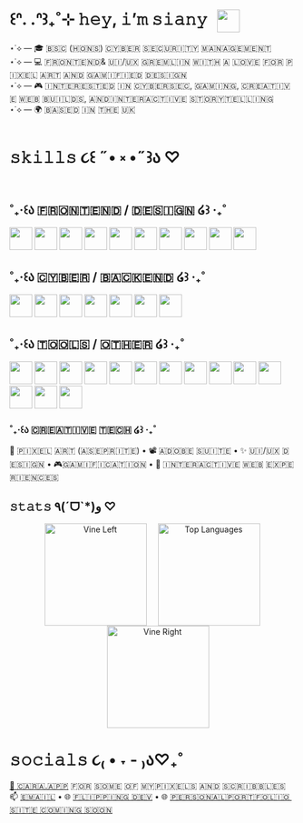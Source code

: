 #  ꒰ᐢ. .ᐢ꒱₊˚⊹  𝚑𝚎𝚢, 𝚒’𝚖 𝚜𝚒𝚊𝚗𝚢 <img src="https://media3.giphy.com/media/v1.Y2lkPTZjMDliOTUyMHNob3Ntd216N2hlbXl6YWkxY21yeGhiemJjbThxZXRyd3F5dXEzNCZlcD12MV9zdGlja2Vyc19zZWFyY2gmY3Q9cw/xd22iKsu0Wn0Q/200.gif" height="40" style="vertical-align: middle; margin-left: 10px;" />

⋆˙⟡ — 🎓 ​🇧​​🇸​​🇨​ (​🇭​​🇴​​🇳​​🇸​) ​🇨​​🇾​​🇧​​🇪​​🇷​ ​🇸​​🇪​​🇨​​🇺​​🇷​​🇮​​🇹​​🇾​ ​🇲​​🇦​​🇳​​🇦​​🇬​​🇪​​🇲​​🇪​​🇳​​🇹​ </br>
⋆˙⟡ — 💻 ​🇫​​🇷​​🇴​​🇳​​🇹​​🇪​​🇳​​🇩​ & ​🇺​​🇮​/​🇺​​🇽​ ​🇬​​🇷​​🇪​​🇲​​🇱​​🇮​​🇳​ ​🇼​​🇮​​🇹​​🇭​ ​🇦​ ​🇱​​🇴​​🇻​​🇪​ ​🇫​​🇴​​🇷​ ​🇵​​🇮​​🇽​​🇪​​🇱​ ​🇦​​🇷​​🇹​ ​🇦​​🇳​​🇩​ ​🇬​​🇦​​🇲​​🇮​​🇫​​🇮​​🇪​​🇩​ ​🇩​​🇪​​🇸​​🇮​​🇬​​🇳​ </br>
⋆˙⟡ — 🎮 ​🇮​​🇳​​🇹​​🇪​​🇷​​🇪​​🇸​​🇹​​🇪​​🇩​ ​🇮​​🇳​ ​🇨​​🇾​​🇧​​🇪​​🇷​​🇸​​🇪​​🇨​, ​🇬​​🇦​​🇲​​🇮​​🇳​​🇬​, ​🇨​​🇷​​🇪​​🇦​​🇹​​🇮​​🇻​​🇪​ ​🇼​​🇪​​🇧​ ​🇧​​🇺​​🇮​​🇱​​🇩​​🇸​, ​🇦​​🇳​​🇩​ ​🇮​​🇳​​🇹​​🇪​​🇷​​🇦​​🇨​​🇹​​🇮​​🇻​​🇪​ ​🇸​​🇹​​🇴​​🇷​​🇾​​🇹​​🇪​​🇱​​🇱​​🇮​​🇳​​🇬​ </br>
⋆˙⟡ — 🌍 ​🇧​​🇦​​🇸​​🇪​​🇩​ ​🇮​​🇳​ ​🇹​​🇭​​🇪​ ​🇺​​🇰​

# 𝚜𝚔𝚒𝚕𝚕𝚜 ૮꒰ ˶• ༝ •˶꒱ა ♡
## ˚₊‧꒰ა ​🇫​​🇷​​🇴​​🇳​​🇹​​🇪​​🇳​​🇩​ / ​🇩​​🇪​​🇸​​🇮​​🇬​​🇳​ ໒꒱ ‧₊˚ 
<p>
  <a href="https://react.dev/"><img src="https://skillicons.dev/icons?i=react" height="40"/></a>
  <a href="https://vitejs.dev/"><img src="https://skillicons.dev/icons?i=vite" height="40"/></a>
  <a href="https://www.typescriptlang.org/docs/"><img src="https://skillicons.dev/icons?i=ts" height="40"/></a>
  <a href="https://developer.mozilla.org/docs/Web/JavaScript"><img src="https://skillicons.dev/icons?i=js" height="40"/></a>
  <a href="https://developer.mozilla.org/docs/Web/CSS"><img src="https://skillicons.dev/icons?i=css" height="40"/></a>
  <a href="https://sass-lang.com/guide/"><img src="https://skillicons.dev/icons?i=sass" height="40"/></a>
  <a href="https://developer.mozilla.org/docs/Web/HTML"><img src="https://skillicons.dev/icons?i=html" height="40"/></a>
  <a href="https://www.figma.com/resources/learn/"><img src="https://skillicons.dev/icons?i=figma" height="40"/></a>
  <a href="https://tailwindcss.com/docs"><img src="https://skillicons.dev/icons?i=tailwind" height="40"/></a>
  <a href="https://threejs.org/docs/"><img src="https://skillicons.dev/icons?i=threejs" height="40"/></a>
</p>

## ˚₊‧꒰ა ​🇨​​🇾​​🇧​​🇪​​🇷​ / ​🇧​​🇦​​🇨​​🇰​​🇪​​🇳​​🇩​  ໒꒱ ‧₊˚
<p>
  <a href="https://docs.python.org/3/" target="_blank"><img src="https://skillicons.dev/icons?i=python" height="40"/></a>
  <a href="https://learn.microsoft.com/dotnet/csharp/" target="_blank"><img src="https://skillicons.dev/icons?i=cs" height="40"/></a>
  <a href="https://wordpress.org/support/article/wordpress-lessons/" target="_blank"><img src="https://skillicons.dev/icons?i=wordpress" height="40"/></a>
  <a href="https://www.kali.org/docs/" target="_blank"><img src="https://skillicons.dev/icons?i=kali" height="40"/></a>
  <a href="https://www.linux.org/docs/" target="_blank"><img src="https://skillicons.dev/icons?i=linux" height="40"/></a>
  <a href="https://learn.microsoft.com/powershell/" target="_blank"><img src="https://skillicons.dev/icons?i=powershell" height="40"/></a>
  <a href="https://dev.mysql.com/doc/" target="_blank"><img src="https://skillicons.dev/icons?i=mysql" height="40"/></a>
</p>

## ​˚₊‧꒰ა  🇹​​🇴​​🇴​​🇱​​🇸​ / 🇴🇹​​🇭🇪🇷​​ ​​໒꒱ ‧₊˚
<p>
  <a href="https://git-scm.com/doc" target="_blank"><img src="https://skillicons.dev/icons?i=git" height="40"/></a>
  <a href="https://docs.github.com/" target="_blank"><img src="https://skillicons.dev/icons?i=github" height="40"/></a>
  <a href="https://code.visualstudio.com/docs" target="_blank"><img src="https://skillicons.dev/icons?i=vscode" height="40"/></a>
  <a href="https://docs.npmjs.com/" target="_blank"><img src="https://skillicons.dev/icons?i=npm" height="40"/></a>
  <a href="https://docs.blender.org/manual/en/latest/" target="_blank"><img src="https://skillicons.dev/icons?i=blender" height="40"/></a>
  <a href="https://docs.replit.com/" target="_blank"><img src="https://skillicons.dev/icons?i=replit" height="40"/></a>
  <a href="https://support.discord.com/hc/en-us" target="_blank"><img src="https://skillicons.dev/icons?i=discord" height="40"/></a>
  <a href="https://helpx.adobe.com/photoshop/user-guide.html" target="_blank"><img src="https://skillicons.dev/icons?i=ps" height="40"/></a>
  <a href="https://helpx.adobe.com/xd/user-guide.html" target="_blank"><img src="https://skillicons.dev/icons?i=xd" height="40"/></a>
  <a href="https://helpx.adobe.com/premiere-pro/user-guide.html" target="_blank"><img src="https://skillicons.dev/icons?i=premiere" height="40"/></a>
  <a href="https://helpx.adobe.com/after-effects/user-guide.html" target="_blank"><img src="https://skillicons.dev/icons?i=ae" height="40"/></a>
  <a href="https://helpx.adobe.com/audition/user-guide.html" target="_blank"><img src="https://skillicons.dev/icons?i=au" height="40"/></a>
  <a href="https://unity.com/learn" target="_blank"><img src="https://skillicons.dev/icons?i=unity" height="40"/></a>
  <a href="https://yarnpkg.com/getting-started" target="_blank"><img src="https://skillicons.dev/icons?i=yarn" height="40"/></a>
</p>

### ˚₊‧꒰ა  ​🇨​​🇷​​🇪​​🇦​​🇹​​🇮​​🇻​​🇪​ ​🇹​​🇪​​🇨​​🇭​ ໒꒱ ‧₊˚ 
🎨 🇵​​🇮​​🇽​​🇪​​🇱​ ​🇦​​🇷​​🇹​ (🇦​​🇸​​🇪​​🇵​​🇷​​🇮​​🇹​​🇪​) •   📽️ ​🇦​​🇩​​🇴​​🇧​​🇪​ ​🇸​​🇺​​🇮​​🇹​​🇪​ •   ✨ ​🇺​​🇮​/​🇺​​🇽​ ​🇩​​🇪​​🇸​​🇮​​🇬​​🇳​ •  🎮 ​🇬​​🇦​​🇲​​🇮​​🇫​​🇮​​🇨​​🇦​​🇹​​🇮​​🇴​​🇳​ •  💫 ​🇮​​🇳​​🇹​​🇪​​🇷​​🇦​​🇨​​🇹​​🇮​​🇻​​🇪​ ​🇼​​🇪​​🇧​ ​🇪​​🇽​​🇵​​🇪​​🇷​​🇮​​🇪​​🇳​​🇨​​🇪​​🇸​

## 𝚜𝚝𝚊𝚝𝚜 ٩(ˊᗜˋ*)و ♡  

<p align="center">
  <img 
    src="https://media2.giphy.com/media/v1.Y2lkPTZjMDliOTUyNnc4N3Z4NGhucnlsNDIwZGU5ZGpuaDI1ZTVzOXE5ZHo3eXNiZzk4YSZlcD12MV9zdGlja2Vyc19zZWFyY2gmY3Q9cw/QJfZLi0d2FovlP5gZv/giphy.gif"
    height="180"
    alt="Vine Left"
    style="margin-right:20px;"
  /><img
    src="https://github-readme-stats.vercel.app/api/top-langs/?username=pharrahlita&layout=compact&theme=catppuccin&bg_color=0d1117&title_color=cce3d1&text_color=ffffff&icon_color=a7d7a9&hide_border=true"
    height="180"
    alt="Top Languages"
  /><img 
    src="https://media2.giphy.com/media/v1.Y2lkPTZjMDliOTUyNnc4N3Z4NGhucnlsNDIwZGU5ZGpuaDI1ZTVzOXE5ZHo3eXNiZzk4YSZlcD12MV9zdGlja2Vyc19zZWFyY2gmY3Q9cw/QJfZLi0d2FovlP5gZv/giphy.gif"
    height="180"
    alt="Vine Right"
    style="margin-left:20px;"
  />
</p>

# 𝚜𝚘𝚌𝚒𝚊𝚕𝚜 ૮₍ • ˕ - ₎ა♡₊˚
[🎨 🇨​​🇦​​🇷​​🇦​.​🇦​​🇵​​🇵​](https://cara.app/siany) ​🇫​​🇴​​🇷​ ​🇸​​🇴​​🇲​​🇪​ ​🇴​​🇫​ ​🇲​​🇾​ ​🇵​​🇮​​🇽​​🇪​​🇱​​🇸​ ​🇦​​🇳​​🇩​ ​🇸​​🇨​​🇷​​🇮​​🇧​​🇧​​🇱​​🇪​​🇸 </br>
📫 [🇪​​🇲​​🇦​​🇮​​🇱​](mailto:pharrahlita@gmail.com) • 🌐 [​​​🇫​​🇱​​🇮​​🇵​​🇵​​🇮​​🇳​​🇬​ ​🇩​​🇪​​🇻​](https://flippingdev.com) • 🌐 [​🇵​​🇪​​🇷​​🇸​​🇴​​🇳​​🇦​​🇱​ ​🇵​​🇴​​🇷​​🇹​​🇫​​🇴​​🇱​​🇮​​🇴​ ​🇸​​🇮​​🇹​​🇪​ ​🇨​​🇴​​🇲​​🇮​​🇳​​🇬​ ​🇸​​🇴​​🇴​​🇳​](https://i.pinimg.com/originals/26/5f/7a/265f7a3a2e2b376bf414fe4de6373d29.gif)
